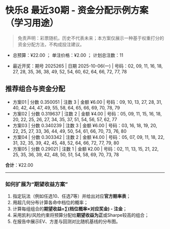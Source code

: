# 快乐8 最近30期 - 资金分配示例方案（学习用途）

> 免责声明：彩票随机，历史不代表未来；本方案仅展示一种基于权重打分的资金分配方法，不构成投注建议。

- 总预算：¥22.00 ； 单注价格：¥2.00 ； 计划总注数：11

- 最近开奖：期号 2025265 | 日期 2025-10-06(一) | 号码：02, 09, 11, 16, 18, 27, 28, 35, 36, 38, 49, 52, 54, 60, 62, 64, 66, 72, 77, 78


## 推荐组合与资金分配

- 方案01 | 分数 0.350051 | 注数   3 | 金额 ¥6.00 | 号码：09, 10, 13, 27, 28, 31, 40, 42, 44, 47, 49, 55, 58, 64, 65, 66, 69, 70, 78, 79
- 方案02 | 分数 0.319637 | 注数   2 | 金额 ¥4.00 | 号码：05, 09, 11, 15, 16, 18, 20, 22, 25, 26, 27, 34, 35, 37, 51, 54, 56, 57, 62, 77
- 方案03 | 分数 0.340239 | 注数   3 | 金额 ¥6.00 | 号码：03, 16, 18, 19, 20, 22, 25, 27, 33, 36, 44, 49, 50, 54, 61, 66, 70, 73, 76, 80
- 方案04 | 分数 0.303342 | 注数   2 | 金额 ¥4.00 | 号码：05, 07, 09, 11, 18, 22, 31, 32, 35, 39, 42, 45, 48, 52, 64, 66, 72, 77, 79, 80
- 方案05 | 分数 0.29021 | 注数   1 | 金额 ¥2.00 | 号码：02, 11, 13, 15, 21, 22, 25, 35, 36, 39, 42, 48, 50, 51, 54, 58, 69, 70, 73, 78

**合计**：¥22.00


---
### 如何扩展为“期望收益方案”

1) 指定玩法（例如任选10、任选7等）并给出对应**官方赔率表**；
2) 用超几何分布计算各命中档位的概率；
3) 计算每组组合的**期望收益=∑(档位概率×对应奖金) - 注金**；
4) 采用凯利/风险约束将预算分配给**期望收益为正**或Sharpe较高的组合；
5) 在报告中展示EV、方差与回测对比随机基线的分布图。